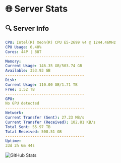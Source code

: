 # 🌐 Server Stats
## 🔍 Server Info
```yaml
CPU: Intel(R) Xeon(R) CPU E5-2699 v4 @ 1244.46MHz
CPU Usage: 0.40%
Cores: 44P | 88T
-----------------------------------
Memory:
Current Usage: 146.35 GB/503.74 GB
Available: 353.93 GB
-----------------------------------
Disk:
Current Usage: 110.00 GB/1.71 TB
Free: 1.52 TB
-----------------------------------
GPU:
No GPU detected
-----------------------------------
Network:
Current Transfer (Sent): 27.23 MB/s
Current Transfer (Received): 102.81 KB/s
Total Sent: 55.97 TB
Total Received: 508.51 GB
-----------------------------------
Uptime:
33d 2h 6m 44s
```
![GitHub Stats](https://img.shields.io/badge/Updated-2025-04-09_23:29:33-blue)